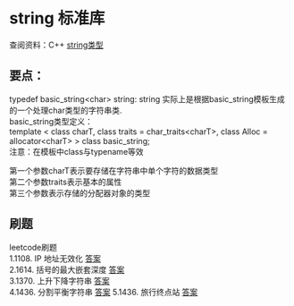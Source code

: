 
# string 标准库

查阅资料：C++ [string类型](http://www.cplusplus.com/reference/string/string/)

## 要点：
typedef basic_string\<char\> string: string 实际上是根据basic_string模板生成的一个处理char类型的字符串类.  
basic_string类型定义：  
template \< class charT,  class traits = char_traits\<charT\>, class Alloc = allocator\<charT\>  \> class basic_string;  
注意：在模板中class与typename等效

第一个参数charT表示要存储在字符串中单个字符的数据类型      
第二个参数traits表示基本的属性  
第三个参数表示存储的分配器对象的类型  

## 刷题
leetcode刷题  
1.1108. IP 地址无效化       [答案](chapter-1-1.md)  
2.1614. 括号的最大嵌套深度  [答案](chapter-1-2.md)  
3.1370. 上升下降字符串      [答案](chapter-1-3.md)  
4.1436. 分割平衡字符串      [答案](chapter-1-4.md)
5.1436. 旅行终点站          [答案](chapter-1-5.md)






